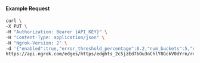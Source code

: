 <!-- Code generated for API Clients. DO NOT EDIT. -->

#### Example Request

```bash
curl \
-X PUT \
-H "Authorization: Bearer {API_KEY}" \
-H "Content-Type: application/json" \
-H "Ngrok-Version: 2" \
-d '{"enabled":true,"error_threshold_percentage":0.2,"num_buckets":5,"rolling_window":300,"tripped_duration":120,"volume_threshold":20}' \
https://api.ngrok.com/edges/https/edghts_2cSjzEd7bOu3nChlY8GckV0dYrn/routes/edghtsrt_2cSjz7V8YWtCl94tXQpV7Nxlekb/circuit_breaker
```

